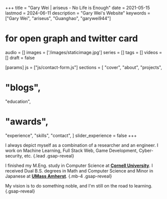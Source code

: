 +++
title = "Gary Wei | ariseus - No Life is Enough"
date = 2021-05-15
lastmod = 2024-06-11
description = "Gary Wei's Website"
keywords = ["Gary Wei", "ariseus", "Guanghao", "garywei944"]

# for open graph and twitter card
audio = []
images = ['/images/staticimage.jpg']
series = []
tags = []
videos = []
draft = false

[params]
js = ["js/contact-form.js"]
sections = [
  "cover",
  "about",
  "projects",
  # "blogs",
  "education",
  # "awards",
  "experience",
  "skills",
  "contact",
]
slider_experience = false
+++

I always depict myself as a combination of a researcher and an engineer.
I work on Machine Learning, Full Stack Web, Game Development, Cyber-security, etc.
{.lead .gsap-reveal}

I finished my M.Eng. study in Computer Science at [**Cornell University**](https://www.cornell.edu/).
I received Dual B.S. degrees in Math and Computer Science and Minor in Japanese at [**UMass Amherst**](https://www.umass.edu/).
{.mb-4 .gsap-reveal}

My vision is to do something noble, and I'm still on the road to learning.
{.gsap-reveal}

